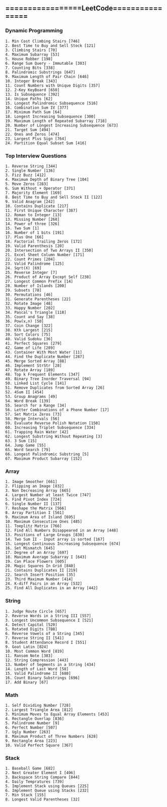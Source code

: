 ## =================LeetCode================

### Dynamic Programming 
	1. Min Cost Climbing Stairs [746]
	2. Best Time to Buy and Sell Stock [121]
	3. Climbing Stairs [70]
	4. Maximum Subarray [53]
	5. House Robber [198]
	6. Range Sum Query - Immutable [303]
	7. Counting Bits [338]
	8. Palindromic Substrings [647]
	9. Maximum Length of Pair Chain [646]
	10. Integer Break [343]
	11. Count Numbers with Unique Digits [357]
	12. 2-Key KeyBoard [650]
	13. Is Subsequence [392]
	14. Unique Paths [62]
	15. Longest Palindromic Subsequence [516]
	16. Combination Sum IV [377]
	17. Minimum Path Sum [64]
	18. Longest Increasing Subsequence [300]
	19. Maximum Length of Repeated Subarray [718]
	20. Number of Longest Increasing Subsequence [673]
	21. Target Sum [494]
	22. Ones and Zeros [474]
	23. Largest Plus Sign [764]
	24. Partition Equal Subset Sum [416]

### Top Interview Questions
	1. Reverse String [344]
	2. Single Number [136]
	3. Fizz Buzz [412]
	4. Maximum Depth of Binary Tree [104]
	5. Move Zeros [283]
	6. Sum Without + Operator [371]
	7. Majority Element [169]
	8. Best Time to Buy and Sell Stock II [122]
	9. Valid Anagram [242]
	10. Contains Duplicate [217]
	11. First Unique Character [387]
	12. Roman to Integer [13]
	13. Missing Number [268]
	14. Power of three [326]
	15. Two Sum [1]
	16. Number of 1 bits [191]
	17. Plus One [66]
	18. Factorial Trailing Zeros [172]
	19. Valid Parenthesis [20]
	20. Intersection of Two Arrays II [350]
	21. Excel Sheet Column Number [171]
	22. Count Primes [204]
	23. Valid Palindrome [125]
	24. Sqrt(X) [69]
	25. Reverse Integer [7]
	26. Product of Array Except Self [238]
	27. Longest Common Prefix [14]
	28. Number of Islands [200]
	29. Subsets [78]
	30. Permutations [46]
	31. Generate Parentheses [22]
	32. Rotate Image [48]
	33. Happy Number [202]
	34. Pascal's Triangle [118]
	35. Count and Say [38]
	36. Pow(x,n) [50]
	37. Coin Change [322]
	38. Kth Largest [215]
	39. Sort Colors [75]
	40. Valid Sudoku [36]
	41. Perfect Squares [279]
	42. Game of Life [289]
	43. Container With Most Water [11]
	44. Find the Duplicate Number [287]
	45. Merge Sorted Array [88]
	46. Implement StrStr [28]
	47. Rotate Array [189]
	48. Top k Frequent Elements [347]
	49. Binary Tree Inorder Traversal [94]
	50. Linked List Cycle [141]
	51. Remove Duplicates from Sorted Array [26]
	52. 4Sum II [454]
	53. Group Anagrams [49]
	54. Word Break [139]
	55. Search for a Range [34]
	56. Letter Combinations of a Phone Number [17]
	57. Set Matrix Zeros [73]
	58. Merge Intervals [56]
	59. Evaluate Reverse Polish Notation [150]
	60. Increasing Triplet Subsequence [334]
	61. Trapping Rain Water [42]
	62. Longest Substring Without Repeating [3]
	63. 3 Sum [15]
	64. Jump Game [55]
	65. Word Search [79]
	66. Longest Palindromic Substring [5]
	67. Maximum Product Subarray [152]


### Array
	1. Image Smoother [661]
	2. Flipping an Image [832]
	3. Non Decreasing Array [665]
	4. Largest Number at least Twice [747]
	5. Find Pivot Index [724]
	6. Single Number II [137]
	7. Reshape the Matrix [566]
	8. Array Partition I [561]
	9. Maximum Area of Island [695]
	10. Maximum Consecutive Ones [485]
	11. Toeplitz Matrix [766]
	12. Find All Numbers Disappeared in an Array [448]
	13. Positions of Large Groups [830]
	14. Two Sum II - Input array is sorted [167]
	15. Longest Continuous Increasing Subsequence [674]
	16. Set Mismatch [645]
	17. Degree of an Array [697]
	18. Maximum Average Subarray I [643]
	19. Can Place Flowers [605]
	20. Magic Squares In Grid [840]
	21. Contains Duplicates II [219]
	22. Search Insert Position [35]
	23. Third Maximum Number [414]
	24. K-diff Pairs in an Array [532]
	25. Find All Duplicates in an Array [442]

### String
	1. Judge Route Circle [657]
	2. Reverse Words in a String III [557]
	3. Longest Uncommon Subsequence I [521]
	4. Detect Capital [520]
	5. Rotated Digits [788]
	6. Reverse Vowels of a String [345]
	7. Reverse String II [541]
	8. Student Attendance Record I [551]
	9. Goat Latin [824]
	10. Most Common Word [819]
	11. Ransom Note [383]
	12. String Compression [443]
	13. Number of Segments in a String [434]
	14. Length of Last Word [58]
	15. Valid Palindrome II [680]
	16. Count Binary Substrings [696]
	17. Add Binary [67]

### Math
	1. Self Dividing Number [728]
	2. Largest Triangle Area [812]
	3. Minimum Moves to Equal Array Elements [453]
	4. Rectangle Overlap [836]
	5. Palindrome Number [9]
	6. Perfect Number [507]
	7. Ugly Number [263]
	8. Maximum Product of Three Numbers [628]
	9. Rectangle Area [223]
	10. Valid Perfect Square [367]

### Stack 
	1. Baseball Game [682]
	2. Next Greater Element I [496]
	3. Backspace String Compare [844]
	4. Daily Tempratures [739]
	5. Implement Stack using Queues [225]
	6. Implement Queue using Stacks [232]
	7. Min Stack [155]
	8. Longest Valid Parentheses [32]
